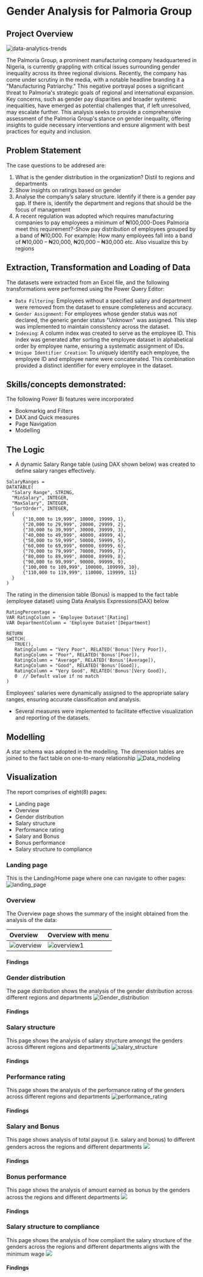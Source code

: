 # Gender Analysis for Palmoria Group

## Project Overview
![data-analytics-trends](data-analytics-trends.jpg)


The Palmoria Group, a prominent manufacturing company headquartered in Nigeria, is currently grappling with critical issues surrounding gender inequality across its three regional divisions. Recently, the company has come under scrutiny in the media, with a notable headline branding it a "Manufacturing Patriarchy." This negative portrayal poses a significant threat to Palmoria's strategic goals of regional and international expansion. Key concerns, such as gender pay disparities and broader systemic inequalities, have emerged as potential challenges that, if left unresolved, may escalate further. This analysis seeks to provide a comprehensive assessment of the Palmoria Group's stance on gender inequality, offering insights to guide necessary interventions and ensure alignment with best practices for equity and inclusion.
## Problem Statement
The case questions to be addresed are:
1.  What is the gender distribution in the organization? Distil to regions and departments
2.  Show insights on ratings based on gender
3.  Analyse the company’s salary structure. Identify if there is a gender pay gap. If there is, identify the department and regions that should be the focus of management
4.  A recent regulation was adopted which requires manufacturing companies to pay employees a minimum of 
    ₦100,000-Does Palmoria meet this requirement?-Show pay distribution of employees grouped by a band of 
    ₦10,000. For example: How many employees fall into a band 
    of ₦10,000 – ₦20,000, ₦20,000 – ₦30,000 etc. Also visualize this by regions
## Extraction, Transformation and Loading of Data
The datasets were extracted from an Excel file, and the following transformations were performed using the Power Query Editor:

-  `Data Filtering`: Employees without a specified salary and department were removed from the dataset to ensure completeness and accuracy.
-  `Gender Assignment`: For employees whose gender status was not declared, the generic gender status "Unknown" was assigned. This step was implemented to maintain consistency across the dataset.
-  `Indexing`: A column index was created to serve as the employee ID. This index was generated after sorting the employee dataset in alphabetical order by employee name, ensuring a systematic assignment of IDs.
-  `Unique Identifier Creation`: To uniquely identify each employee, the employee ID and employee name were concatenated. This combination provided a distinct identifier for every employee in the dataset.

## Skills/concepts demonstrated:
The following Power Bi features were incorporated
-  Bookmarkig and Filters
-  DAX and Quick measures
-  Page Navigation
-  Modelling

## The Logic
-  A dynamic Salary Range table (using DAX shown below) was created to define salary ranges effectively.
  ~~~ DAX
SalaryRanges = 
DATATABLE(
    "Salary Range", STRING,
    "MinSalary", INTEGER,
    "MaxSalary", INTEGER,
    "SortOrder", INTEGER,
    {
        {"10,000 to 19,999", 10000, 19999, 1},
        {"20,000 to 29,999", 20000, 29999, 2},
        {"30,000 to 39,999", 30000, 39999, 3},
        {"40,000 to 49,999", 40000, 49999, 4},
        {"50,000 to 59,999", 50000, 59999, 5},
        {"60,000 to 69,999", 60000, 69999, 6},
        {"70,000 to 79,999", 70000, 79999, 7},
        {"80,000 to 89,999", 80000, 89999, 8},
        {"90,000 to 99,999", 90000, 99999, 9},
        {"100,000 to 109,999", 100000, 109999, 10},
        {"110,000 to 119,999", 110000, 119999, 11}
    }
)
~~~
The rating in the dimension table (Bonus) is mapped to the fact table (employee dataset) using Data Analysis Expressions(DAX) below
 ~~~ DAX
RatingPercentage = 
VAR RatingColumn = 'Employee Dataset'[Rating]
VAR DepartmentColumn = 'Employee Dataset'[Department]

RETURN 
SWITCH(
    TRUE(),
    RatingColumn = "Very Poor", RELATED('Bonus'[Very Poor]),
    RatingColumn = "Poor", RELATED('Bonus'[Poor]),
    RatingColumn = "Average", RELATED('Bonus'[Average]),
    RatingColumn = "Good", RELATED('Bonus'[Good]),
    RatingColumn = "Very Good", RELATED('Bonus'[Very Good]),
    0  // Default value if no match
)
~~~
Employees' salaries were dynamically assigned to the appropriate salary ranges, ensuring accurate classification and analysis. 
-  Several measures were implemented to facilitate effective visualization and reporting of the datasets.
## Modelling
A star schema was adopted in the modelling. The dimension tables are joined to the fact table on one-to-many relationship
![Data_modeling](Data_modeling.png)

## Visualization
The report comprises of eight(8) pages:
- Landing page
- Overview
- Gender distribution
- Salary structure
- Performance rating
- Salary and Bonus
- Bonus performance
- Salary structure to compliance

### Landing page
This is the Landing/Home page  where one can navigate to other pages:
![landing_page](landing_page.png)

### Overview 
The Overview page shows the summary of the insight obtained from the analysis of the data:

Overview                  |  Overview with menu
:-------------------------|-----------------------------------------------------------------
![overview](overview.png) | ![overview1](overview1.png)
#### Findings

### Gender distribution
The page distribution shows the analysis of the gender distribution across different regions and departments
![Gender_distribution](Gender_distribution.png)
#### Findings

### Salary structure
This page shows the analysis of salary structure amongst the genders across different regions and departments
![salary_structure](salary_structure.png)
#### Findings

### Performance rating
This page shows the analysis of the performance rating of the genders across different regions and departments
![performance_rating](performance_rating.png)
#### Findings

### Salary and Bonus
This page shows analysis of total payout (i.e. salary and bonus) to different genders across the regions and different departments
![](Bonus_and_salary.png)
#### Findings

### Bonus performance
This page shows the analysis of amount earned as bonus by the genders across the regions and different departments
![](bonus_performance.png)
#### Findings

### Salary structure to compliance
This page shows the analysis of how compliant the salary structure of the genders across the regions and different departments aligns with the minimum wage 
![](salary_to_compliance.png)
#### Findings



